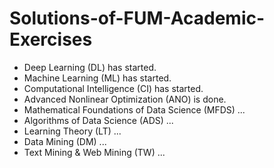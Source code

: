 # Solutions-of-FUM-Academic-Exercises

- Deep Learning (DL) has started.
- Machine Learning (ML) has started.
- Computational Intelligence (CI) has started.
- Advanced Nonlinear Optimization (ANO) is done.
- Mathematical Foundations of Data Science (MFDS) ...
- Algorithms of Data Science (ADS) ...
- Learning Theory (LT) ...
- Data Mining (DM) ...
- Text Mining & Web Mining (TW) ...
